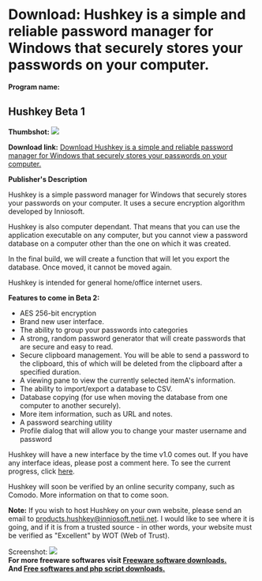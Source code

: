 # Download: Hushkey is a simple and reliable password manager for Windows that securely stores your passwords on your computer.

**Program name:**

## Hushkey Beta 1

  
**Thumbshot:** ![](http://www.freewarefiles.com/screenshot/hushkey_md.jpg)   
  
**Download link:** [Download Hushkey is a simple and reliable password manager for Windows that securely stores your passwords on your computer.](http://freesoftwares.boysofts.com/Hushkey_program_52911.html)  
  


**Publisher's Description**  
  


Hushkey is a simple password manager for Windows that securely stores your passwords on your computer. It uses a secure encryption algorithm developed by Inniosoft. 

Hushkey is also computer dependant. That means that you can use the application executable on any computer, but you cannot view a password database on a computer other than the one on which it was created.

In the final build, we will create a function that will let you export the database. Once moved, it cannot be moved again.

Hushkey is intended for general home/office internet users.

**Features to come in Beta 2:**

  * AES 256-bit encryption 
  * Brand new user interface.
  * The ability to group your passwords into categories
  * A strong, random password generator that will create passwords that are secure and easy to read.
  * Secure clipboard management. You will be able to send a password to the clipboard, this of which will be deleted from the clipboard after a specified duration.
  * A viewing pane to view the currently selected itemA's information.
  * The ability to import/export a database to CSV.
  * Database copying (for use when moving the database from one computer to another securely).
  * More item information, such as URL and notes.
  * A password searching utility
  * Profile dialog that will allow you to change your master username and password

Hushkey will have a new interface by the time v1.0 comes out. If you have any interface ideas, please post a comment here. To see the current progress, click [here](http://www.inniosoft.co.cc/preview/freeware/images/hushkeybetaprogress.png).

Hushkey will soon be verified by an online security company, such as Comodo. More information on that to come soon.

**Note:** If you wish to host Hushkey on your own website, please send an email to products.hushkey@inniosoft.netii.net. I would like to see where it is going, and if it is from a trusted source - in other words, your website must be verified as "Excellent" by WOT (Web of Trust).

  
  
Screenshot: ![](http://www.freewarefiles.com/screenshot/hushkey.jpg)   
**For more freeware softwares visit [Freeware software downloads.](http://freesoftwares.boysofts.com/)**   
**And [Free softwares and php script downloads.](http://www.boysofts.com/)**
